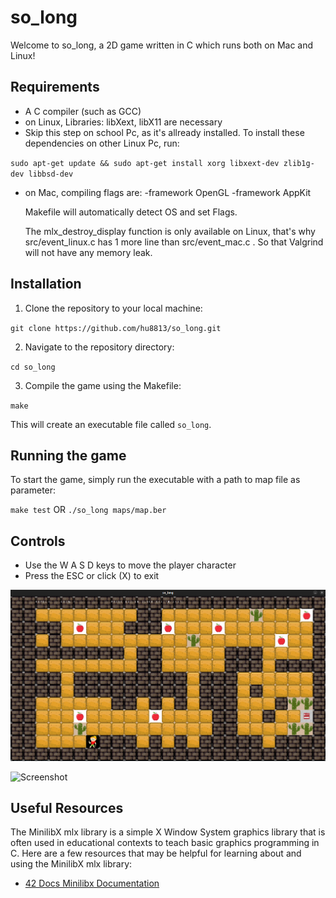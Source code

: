 
# so_long

Welcome to so_long, a 2D game written in C which runs both on Mac and Linux!

## Requirements

-   A C compiler (such as GCC)
-   on Linux, Libraries: libXext, libX11 are necessary
-   Skip this step on school Pc, as it's allready installed. 
    To install these dependencies on other Linux Pc, run:
    
`sudo apt-get update && sudo apt-get install xorg libxext-dev zlib1g-dev libbsd-dev`

-   on Mac, compiling flags are: -framework OpenGL -framework AppKit

    Makefile will automatically detect OS and set Flags.

    The mlx_destroy_display function is only available on Linux, that's why src/event_linux.c has 1 more line than src/event_mac.c . So that Valgrind will not have any memory leak.

## Installation

1.  Clone the repository to your local machine:

`git clone https://github.com/hu8813/so_long.git` 

2.  Navigate to the repository directory:

`cd so_long` 

3.  Compile the game using the Makefile:

`make` 

This will create an executable file called `so_long`.

## Running the game

To start the game, simply run the executable with a path to map file as parameter:

`make test`  OR  `./so_long maps/map.ber` 

## Controls

-   Use the W A S D keys to move the player character
-   Press the ESC or click (X) to exit

![An example screenshot of so_long](screenshot.png)

![Screenshot](https://github.com/user-attachments/assets/cfd5f63e-37ff-4457-bc84-1c9271df8b08)



## Useful Resources

The MinilibX mlx library is a simple X Window System graphics library that is often used in educational contexts to teach basic graphics programming in C. Here are a few resources that may be helpful for learning about and using the MinilibX mlx library:

-   [42 Docs Minilibx Documentation](https://harm-smits.github.io/42docs/libs/minilibx/introduction.html)
